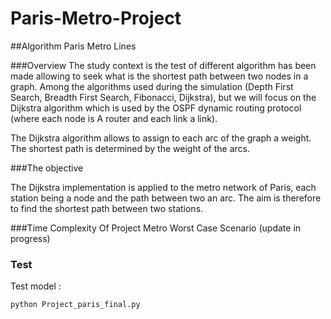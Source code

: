 # Paris-Metro-Project

##Algorithm Paris Metro Lines

###Overview
The study context is the test of different algorithm has been made allowing to seek what is the shortest path between two nodes in a graph. Among the algorithms used during the simulation (Depth First Search, Breadth First Search, Fibonacci, Dijkstra), but we will focus on the Dijkstra algorithm which is used by the OSPF dynamic routing protocol (where each node is A router and each link a link).

The Dijkstra algorithm allows to assign to each arc of the graph a weight. The shortest path is determined by the weight of the arcs.

###The objective

The Dijkstra implementation is applied to the metro network of Paris, each station being a node and the path between two an arc. The aim is therefore to find the shortest path between two stations.

###Time Complexity Of Project Metro
Worst Case Scenario (update in progress)

### Test

Test model :

```bash
python Project_paris_final.py 
```
